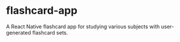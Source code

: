 # flashcard-app
A React Native flashcard app for studying various subjects with user-generated flashcard sets.
